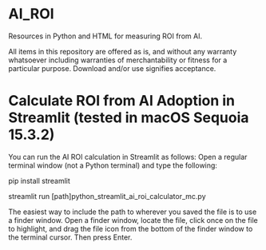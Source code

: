 # AI_ROI
Resources in Python and HTML for measuring ROI from AI.

All items in this repository are offered as is, and without any warranty whatsoever including warranties of merchantability or fitness for a particular purpose. Download and/or use signifies acceptance.

# Calculate ROI from AI Adoption in Streamlit (tested in macOS Sequoia 15.3.2)

You can run the AI ROI calculation in Streamlit as follows:
Open a regular terminal window (not a Python terminal) and type the following:

pip install streamlit

streamlit run [path]python_streamlit_ai_roi_calculator_mc.py

The easiest way to include the path to wherever you saved the file is to use a finder window. Open a finder window, locate the file, click once on the file to highlight, and drag the file icon from the bottom of the finder window to the terminal cursor. Then press Enter.
